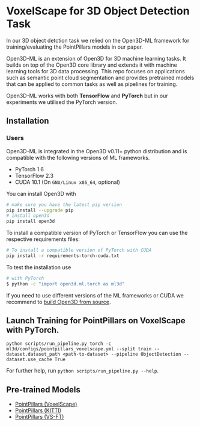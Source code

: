 # VoxelScape for 3D Object Detection Task
In our 3D object detction task we relied on the Open3D-ML framework for training/evaluating the PointPillars models in our paper.

Open3D-ML is an extension of Open3D for 3D machine learning tasks.
It builds on top of the Open3D core library and extends it with machine learning
tools for 3D data processing. This repo focuses on applications such as semantic
point cloud segmentation and provides pretrained models that can be applied to
common tasks as well as pipelines for training.

Open3D-ML works with both **TensorFlow** and **PyTorch** but in our experiments we utilised the PyTorch version.

## Installation

### Users

Open3D-ML is integrated in the Open3D v0.11+ python distribution and is
compatible with the following versions of ML frameworks.

 * PyTorch 1.6
 * TensorFlow 2.3
 * CUDA 10.1 (On `GNU/Linux x86_64`, optional)

You can install Open3D with
```bash
# make sure you have the latest pip version
pip install --upgrade pip
# install open3d
pip install open3d
```

To install a compatible version of PyTorch or TensorFlow you can use the
respective requirements files:
```bash
# To install a compatible version of PyTorch with CUDA
pip install -r requirements-torch-cuda.txt
```

To test the installation use

```bash
# with PyTorch
$ python -c "import open3d.ml.torch as ml3d"
```

If you need to use different versions of the ML frameworks or CUDA we recommend
to 
[build Open3D from source](http://www.open3d.org/docs/release/compilation.html).


## Launch Training for PointPillars on VoxelScape with PyTorch.
```
python scripts/run_pipeline.py torch -c ml3d/configs/pointpillars_voxelscape.yml --split train --dataset.dataset_path <path-to-dataset> --pipeline ObjectDetection --dataset.use_cache True

```
For further help, run `python scripts/run_pipeline.py --help`.


## Pre-trained Models

- [PointPillars (VoxelScape)](https://studentutsedu-my.sharepoint.com/:u:/g/personal/khaled_aboufarw_uts_edu_au/EQ06mtkv5WVEtt-cH4Nu-_MBC1SpJPt-NNnO2nEFCunmrw?e=a7CnC9)
- [PointPillars (KITTI)](https://studentutsedu-my.sharepoint.com/:u:/g/personal/khaled_aboufarw_uts_edu_au/EWuzYUpwzjhEmgmf-Gb6QVoBDS8enUKHL66SO8ytrjUmEA?e=b39Vgf)
- [PointPillars (VS-FT)](https://studentutsedu-my.sharepoint.com/:u:/g/personal/khaled_aboufarw_uts_edu_au/EXDVpI9pEVpMk_4pX8_Z65QB9xGJuQy-tqxiHaIXFkhejA?e=D4Xiwa)

